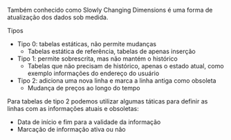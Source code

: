 
Também conhecido como Slowly Changing Dimensions é uma forma de atualização dos dados sob medida.

Tipos

- Tipo 0: tabelas estáticas, não permite mudanças
	- Tabelas estática de referência, tabelas de apenas inserção
- Tipo 1: permite sobrescrita, mas não mantém o histórico
	- Tabelas que não precisam de histórico, apenas o estado atual, como exemplo informações do endereço do usuário
- Tipo 2: adiciona uma nova linha e marca a linha antiga como obsoleta
	- Mudança de preços ao longo do tempo

Para tabelas de tipo 2 podemos utilizar algumas táticas para definir as linhas com as informações atuais e obsoletas:

- Data de início e fim para a validade da informação
- Marcação de informação ativa ou não

